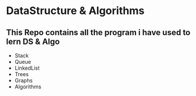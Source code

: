 # DataStructure & Algorithms

## This Repo contains all the program i have used to lern DS & Algo

* Stack
* Queue
* LinkedList
* Trees
* Graphs
* Algorithms